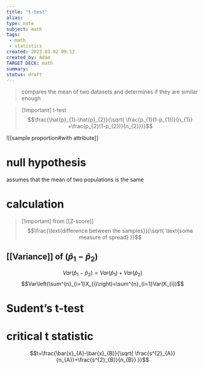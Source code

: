 ```yaml
---
title: "t-test"
alias: 
type: note
subject: math
tags:
 - math
 - statistics
created: 2023.03.02 09:12
created_by: Ádám
TARGET DECK: math
summary: 
status: draft
---
```

>compares the mean of two datasets and determines if they are similar enough

>[!important] t-test
>$$\frac{\hat{p}_{1}-\hat{p}_{2}}{\sqrt{ \frac{p_{1}(1-p_{1})}{n_{1}} +\frac{p_{2}(1-p_{2})}{n_{2}}}}$$

![[sample proportion#with attribute]]

# null hypothesis
assumes that the mean of two populations is the same

# calculation
>[!important] from [[Z-score]]
$$\frac{\text{difference between the samples}}{\sqrt{ \text{some measure of spread} }}$$

## [[Variance]] of $(\hat{p}_{1}-\hat{p}_{2})$
$$Var(\hat{p}_{1}-\hat{p}_{2})=Var(\hat{p}_{1})+Var(\hat{p}_{2})$$
$$Var\left(\sum^{n}_{i=1}X_{i}\right)=\sum^{n}_{i=1}Var(X_{i})$$

# Sudent’s t-test

# critical t statistic
$$t=\frac{\bar{x}_{A}-\bar{x}_{B}}{\sqrt{ \frac{s^{2}_{A}}{n_{A}}+\frac{s^{2}_{B}}{n_{B}} }}$$
